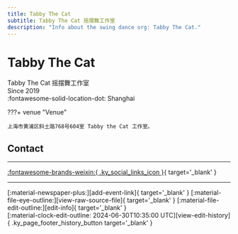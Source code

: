 ```yaml
---
title: Tabby The Cat
subtitle: Tabby The Cat 摇摆舞工作室
description: "Info about the swing dance org: Tabby The Cat."
---
```


# Tabby The Cat

Tabby The Cat 摇摆舞工作室  
Since 2019  
:fontawesome-solid-location-dot: Shanghai  


???+ venue "Venue"

    上海市黄浦区斜土路768号604室 Tabby the Cat 工作室。  

## Contact


---

 [:fontawesome-brands-weixin:{ .ky_social_links_icon }](# "Tabby the Cat摇摆舞工作室"){ target='_blank' }

---

<div class="ky_page_footer" markdown>
<div class="ky_page_footer_trailing" markdown="span">
[:material-newspaper-plus:][add-event-link]{ target='_blank' }
[:material-file-eye-outline:][view-raw-source-file]{ target='_blank' }
[:material-file-edit-outline:][edit-info]{ target='_blank' }
</div>
<div class="ky_page_footer_leading" markdown="span">
[:material-clock-edit-outline: 2024-06-30T10:35:00 UTC][view-edit-history]{ .ky_page_footer_history_button target='_blank' }
</div>
</div>

[add-event-link]: https://github.com/swingdance/events/issues/new?assignees=&labels=add+event&projects=&template=02-add_entity.yml&title=%5Bzh_CN%5D%20Add%20Event%3A%20%3CName%3E&region=zh_CN&province=Shanghai&city=Shanghai&org_id=tabby-the-cat "Add Event"
[view-raw-source-file]: https://github.com/swingdance/orgs/blob/main/zh_CN/tabby-the-cat.json "View Raw Source File"
[edit-info]: https://github.com/swingdance/orgs/issues/new?assignees=&labels=update+org&projects=&template=03-update_entity.yml&title=%5Bzh_CN%5D%20Update%20Org%3A%20Tabby%20The%20Cat&region=zh_CN&id=tabby-the-cat&name=Tabby%20The%20Cat "Edit Info"

[view-edit-history]: https://github.com/swingdance/orgs/commits/main/zh_CN/tabby-the-cat.json "View Edit History"
